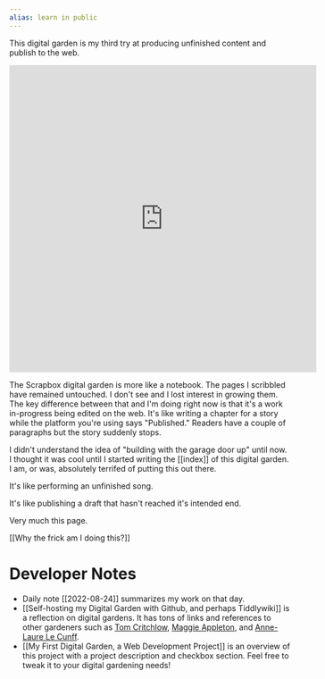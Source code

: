 ```yaml
---
alias: learn in public
---
```


This digital garden is my third try at producing unfinished content and publish to the web. 

<iframe border=0 frameborder=0 height=550 width=550 src="https://twitframe.com/show?url=https://twitter.com/SephMary/status/1561774594054164480?ref_src"> </iframe>

The Scrapbox digital garden is more like a notebook. The pages I scribbled have remained untouched. I don't see and I lost interest in growing them. The key difference between that and I'm doing right now is that it's a work in-progress being edited on the web. It's like writing a chapter for a story while the platform you're using says "Published." Readers have a couple of paragraphs but the story suddenly stops.

I didn't understand the idea of "building with the garage door up" until now. I thought it was cool until I started writing the [[index]] of this digital garden. I am, or was, absolutely terrifed of putting this out there.

It's like performing an unfinished song.

It's like publishing a draft that hasn't reached it's intended end.

Very much this page.

[[Why the frick am I doing this?]]

# Developer Notes

- Daily note [[2022-08-24]] summarizes my work on that day. 
- [[Self-hosting my Digital Garden with Github, and perhaps Tiddlywiki]] is a reflection on digital gardens. It has tons of links and references to other gardeners such as [Tom Critchlow](https://twitter.com/tomcritchlow), [Maggie Appleton](https://twitter.com/Mappletons), and [Anne-Laure Le Cunff](https://twitter.com/anthilemoon).
- [[My First Digital Garden, a Web Development Project]] is an overview of this project with a project description and checkbox section. Feel free to tweak it to your digital gardening needs!